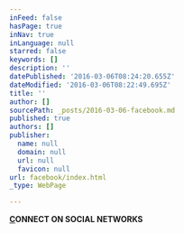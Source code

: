 ```yaml
---
inFeed: false
hasPage: true
inNav: true
inLanguage: null
starred: false
keywords: []
description: ''
datePublished: '2016-03-06T08:24:20.655Z'
dateModified: '2016-03-06T08:22:49.695Z'
title: ''
author: []
sourcePath: _posts/2016-03-06-facebook.md
published: true
authors: []
publisher:
  name: null
  domain: null
  url: null
  favicon: null
url: facebook/index.html
_type: WebPage

---
```

**[C][0]ONNECT ON SOCIAL NETWORKS**

[0]: https://www.facebook.com/KingTAGZ1/